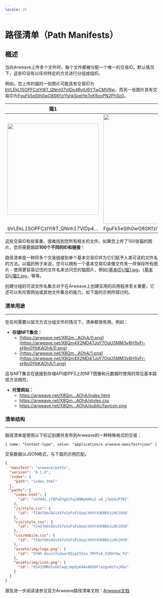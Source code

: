 ```yaml
---
locale: zh
---
```

# 路径清单（Path Manifests）

## 概述

当向Arweave上传多个文件时，每个文件都被分配一个唯一的交易ID。默认情况下，这些ID没有以任何特定的方式进行分组或组织。

例如，您上传的猫的一张图片可能具有交易ID为[bVLEkL1SOPFCzIYi8T_QNnh17VlDp4RylU6YTwCMVRw](https://arweave.net/bVLEkL1SOPFCzIYi8T_QNnh17VlDp4RylU6YTwCMVRw)，而另一张图片具有交易ID为[FguFk5eSth0wO8SKfziYshkSxeIYe7oK9zoPN2PhSc0](https://arweave.net/FguFk5eSth0wO8SKfziYshkSxeIYe7oK9zoPN2PhSc0)。

| 猫1 | 猫2 |
|------|------|
| <img src="https://arweave.net/bVLEkL1SOPFCzIYi8T_QNnh17VlDp4RylU6YTwCMVRw" width="300">|<img src="https://arweave.net/FguFk5eSth0wO8SKfziYshkSxeIYe7oK9zoPN2PhSc0" width="360"> |
| bVLEkL1SOPFCzIYi8T_QNnh17VlDp4... | FguFk5eSth0wO8SKfziYshkSxeIYe7oK9zoPN2PhSc0 |

这些交易ID有些笨重，很难找到您所有相关的文件。如果您上传了100张猫的图片，您将需要跟踪**100个不同的ID和链接**！

路径清单是一种将多个交易链接到单个基本交易ID并为它们赋予人类可读的文件名的方法。以猫的例子来说，您可以拥有一个基本交易ID来像文件夹一样保存所有图片 - 使用更容易记住的文件名来访问您的猫图片，例如[{基本ID}/猫1.jpg](https://arweave.net/6dRh-TaiA5qtd0NWqrghpvC4_l3EtA3AwCluwPtfWVw/猫1.jpg)，[{基本ID}/猫2.jpg](https://arweave.net/6dRh-TaiA5qtd0NWqrghpvC4_l3EtA3AwCluwPtfWVw/猫2.jpg)，等等。

创建分组的可读文件名集合对于在Arweave上创建实用的应用程序至关重要，它还可以有托管网站或其他文件集合的能力，如下面的示例所探讨的。

### 清单用途

---

在任何需要以层次方式分组文件的情况下，清单都很有用。例如：

- **存储NFT集合：**
    - [https://arweave.net/X8Qm…AOhA/0.png](https://arweave.net/X8Qm4X2MD4TJoY7OqUSMM3v8H1lvFr-xHby0YbKAOhA/0.png)
    - [https://arweave.net/X8Qm…AOhA/1.png](https://arweave.net/X8Qm4X2MD4TJoY7OqUSMM3v8H1lvFr-xHby0YbKAOhA/1.png)

这与NFT集合在链接到存储API或IPFS上的NFT图像和元数据时使用的常见基本路径方法相符。

- **托管网站：**
    - https://arweave.net/X8Qm…AOhA/index.html
    - https://arweave.net/X8Qm…AOhA/styles.css
    - https://arweave.net/X8Qm…AOhA/public/favicon.png

### 清单结构

---

路径清单是使用以下标记创建并发布到Arweave的一种特殊格式的交易：

 `{ name: "Content-type", value: "application/x.arweave-manifest+json" }`

交易数据以JSON格式，与下面的示例匹配。

```json
{
  "manifest": "arweave/paths",
  "version": "0.1.0",
  "index": {
    "path": "index.html"
  },
  "paths": {
    "index.html": {
      "id": "cG7Hdi_iTQPoEYgQJFqJ8NMpN4KoZ-vH_j7pG4iP7NI"
    },
    "js/style.css": {
      "id": "fZ4d7bkCAUiXSfo3zFsPiQvpLVKVtXUKB6kiLNt2XVQ"
    },
    "css/style.css": {
      "id": "fZ4d7bkCAUiXSfo3zFsPiQvpLVKVtXUKB6kiLNt2XVQ"
    },
    "css/mobile.css": {
      "id": "fZ4d7bkCAUiXSfo3zFsPiQvpLVKVtXUKB6kiLNt2XVQ"
    },
    "assets/img/logo.png": {
      "id": "QYWh-QsozsYu2wor0ZygI5Zoa_fRYFc8_X1RkYmw_fU"
    },
    "assets/img/icon.png": {
      "id": "0543SMRGYuGKTaqLzmpOyK4AxAB96Fra2guHzYxjRGo"
    }
  }
}
```

源及进一步阅读请参见官方Arweave路径清单文档：[Arweave文档](https://github.com/ArweaveTeam/arweave/blob/master/doc/path-manifest-schema.md)
